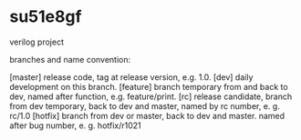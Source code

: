 su51e8gf
========

verilog project


branches and name convention:

[master]  release code, tag at release version, e.g. 1.0.
[dev]     daily development on this branch.
[feature] branch temporary from and back to dev, named after function, e.g. feature/print.
[rc]      release candidate, branch from dev temporary, back to dev and master, named by rc number, e. g. rc/1.0
[hotfix]  branch from dev or master, back to dev and master. named after bug number, e. g. hotfix/r1021

